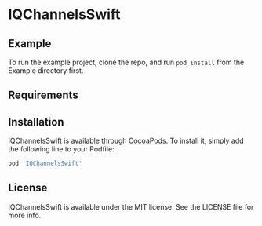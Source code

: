 # IQChannelsSwift

## Example

To run the example project, clone the repo, and run `pod install` from the Example directory first.

## Requirements

## Installation

IQChannelsSwift is available through [CocoaPods](https://cocoapods.org). To install
it, simply add the following line to your Podfile:

```ruby
pod 'IQChannelsSwift'
```

## License

IQChannelsSwift is available under the MIT license. See the LICENSE file for more info.
